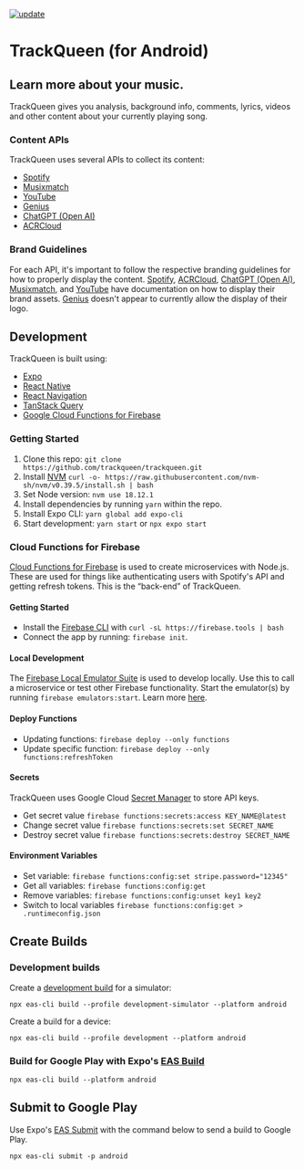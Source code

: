 [![update](https://github.com/jcanelis/trackqueen/actions/workflows/update.yml/badge.svg)](https://github.com/jcanelis/trackqueen/actions/workflows/update.yml)

# TrackQueen (for Android)

## Learn more about your music.

TrackQueen gives you analysis, background info, comments, lyrics, videos and other content about your currently playing song.

### Content APIs

TrackQueen uses several APIs to collect its content:

- [Spotify](https://developer.spotify.com/documentation/web-api/reference/#/)
- [Musixmatch](https://developer.musixmatch.com)
- [YouTube](https://developers.google.com/youtube/v3)
- [Genius](https://docs.genius.com)
- [ChatGPT (Open AI)](https://platform.openai.com/docs/guides/gpt)
- [ACRCloud](https://www.acrcloud.com/music-recognition/)

### Brand Guidelines

For each API, it's important to follow the respective branding guidelines for how to properly display the content. [Spotify](https://developer.spotify.com/documentation/general/design-and-branding/), [ACRCloud](https://docs.acrcloud.com/faq/definition-of-terms#brand-exposure), [ChatGPT (Open AI)](https://openai.com/brand), [Musixmatch](https://about.musixmatch.com/brand-resources), and [YouTube](https://developers.google.com/youtube/terms/branding-guidelines) have documentation on how to display their brand assets. [Genius](https://genius.com/static/terms) doesn't appear to currently allow the display of their logo.

## Development

TrackQueen is built using:

- [Expo](https://expo.io/)
- [React Native](https://facebook.github.io/react-native/)
- [React Navigation](https://reactnavigation.org/)
- [TanStack Query](https://tanstack.com/query/latest/docs/react/overview)
- [Google Cloud Functions for Firebase](https://firebase.google.com/products/functions)

### Getting Started

1. Clone this repo: `git clone https://github.com/trackqueen/trackqueen.git`
2. Install [NVM](https://github.com/nvm-sh/nvm) `curl -o- https://raw.githubusercontent.com/nvm-sh/nvm/v0.39.5/install.sh | bash`
3. Set Node version: `nvm use 18.12.1`
4. Install dependencies by running `yarn` within the repo.
5. Install Expo CLI: `yarn global add expo-cli`
6. Start development: `yarn start` or `npx expo start`

### Cloud Functions for Firebase

[Cloud Functions for Firebase](https://firebase.google.com/docs/functions) is used to create microservices with Node.js. These are used for things like authenticating users with Spotify's API and getting refresh tokens. This is the “back-end” of TrackQueen.

#### Getting Started

- Install the [Firebase CLI](https://firebase.google.com/docs/cli#mac-linux-auto-script) with `curl -sL https://firebase.tools | bash`
- Connect the app by running: `firebase init`.

#### Local Development

The [Firebase Local Emulator Suite](https://firebase.google.com/docs/emulator-suite) is used to develop locally. Use this to call a microservice or test other Firebase functionality. Start the emulator(s) by running `firebase emulators:start`. Learn more [here](https://firebase.google.com/docs/emulator-suite/connect_and_prototype).

#### Deploy Functions

- Updating functions: `firebase deploy --only functions`
- Update specific function: `firebase deploy --only functions:refreshToken`

#### Secrets

TrackQueen uses Google Cloud [Secret Manager](https://cloud.google.com/functions/docs/configuring/secrets) to store API keys.

- Get secret value `firebase functions:secrets:access KEY_NAME@latest`
- Change secret value `firebase functions:secrets:set SECRET_NAME`
- Destroy secret value `firebase functions:secrets:destroy SECRET_NAME`

#### Environment Variables

- Set variable: `firebase functions:config:set stripe.password="12345"`
- Get all variables: `firebase functions:config:get`
- Remove variables: `firebase functions:config:unset key1 key2`
- Switch to local variables `firebase functions:config:get > .runtimeconfig.json`

## Create Builds

### Development builds

Create a [development build](https://docs.expo.dev/develop/development-builds/create-a-build/) for a simulator:

`npx eas-cli build --profile development-simulator --platform android`

Create a build for a device:

`npx eas-cli build --profile development --platform android`

### Build for Google Play with Expo's [EAS Build](https://docs.expo.dev/build/introduction/)

`npx eas-cli build --platform android`

## Submit to Google Play

Use Expo's [EAS Submit](https://docs.expo.dev/submit/android/) with the command below to send a build to Google Play.

`npx eas-cli submit -p android`
